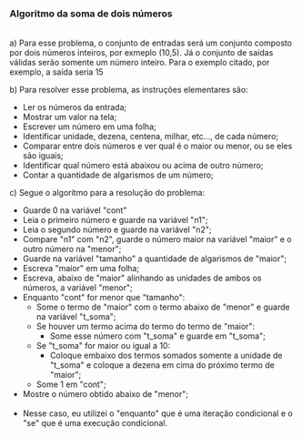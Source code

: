 ### Algoritmo da soma de dois números
<br/>
a) Para esse problema, o conjunto de entradas será um conjunto composto por dois números inteiros, por exmeplo (10,5). Já o conjunto de saídas válidas serão somente um número inteiro. Para o exemplo citado, por exemplo, a saída seria 15

b) Para resolver esse problema, as instruções elementares são:
- Ler os números da entrada;
- Mostrar um valor na tela;
- Escrever um número em uma folha;
- Identificar unidade, dezena, centena, milhar, etc..., de cada número;
- Comparar entre dois números e ver qual é o maior ou menor, ou se eles são iguais;
- Identificar qual número está abaixou ou acima de outro número;
- Contar a quantidade de algarismos de um número;
  
c) Segue o algoritmo para a resolução do problema:

- Guarde 0 na variável "cont"
- Leia o primeiro número e guarde na variável "n1"; 
- Leia o segundo número e guarde na variável "n2"; 
- Compare "n1" com "n2", guarde o número maior na variável "maior" e o outro número na "menor";
- Guarde na variável "tamanho" a quantidade de algarismos de "maior";
- Escreva "maior" em uma folha;
- Escreva, abaixo de "maior" alinhando as unidades de ambos os números, a variável "menor";
- Enquanto "cont" for menor que "tamanho":
    - Some o termo de "maior" com o termo abaixo de "menor" e guarde na variável "t_soma";
    - Se houver um termo acima do termo do termo de "maior":
        - Some esse número com "t_soma" e guarde em "t_soma";
    - Se "t_soma" for maior ou igual a 10:
        - Coloque embaixo dos termos somados somente a unidade de "t_soma" e coloque a dezena em cima do próximo termo de "maior";
    - Some 1 em "cont";  
- Mostre o número obtido abaixo de "menor";
<br/><br/>
- Nesse caso, eu utilizei o "enquanto" que é uma iteração condicional e o "se" que é uma execução condicional.
